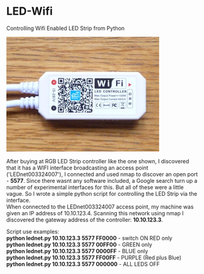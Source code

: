 # LED-Wifi
Controlling Wifi Enabled LED Strip from Python

<img src='https://github.com/Jppx/LED-Wifi/blob/main/LED_WIFI_CONTROLLER2.jpg'/>

After buying at RGB LED Strip controller like the one shown, I discovered that it has a WIFI interface broadcasting an access point ('LEDnet003324007'), I connected and used nmap to discover an open port - <b>5577</b>. Since there wasnt any software included, a Google search turn up a number of experimental interfaces for this. But all of these were a little vague. So I wrote a  simple python script for controlling the LED Strip via the interface.
<br>When connected to the LEDnet003324007 access point, my machine was given an IP address of 10.10.123.4. Scanning this network using nmap I discovered the gateway address of the controller:  <b>10.10.123.3</b>. 

Script use examples:<br>
  <b>python lednet.py 10.10.123.3 5577 FF0000</b>  - switch ON RED only<br>
  <b>python lednet.py 10.10.123.3 5577 00FF00</b>  - GREEN only<br>
  <b>python lednet.py 10.10.123.3 5577 0000FF</b>  - BLUE only<br>
  <b>python lednet.py 10.10.123.3 5577 FF00FF</b>  - PURPLE (Red plus Blue)<br>
  <b>python lednet.py 10.10.123.3 5577 000000</b>  - ALL LEDS OFF
  
